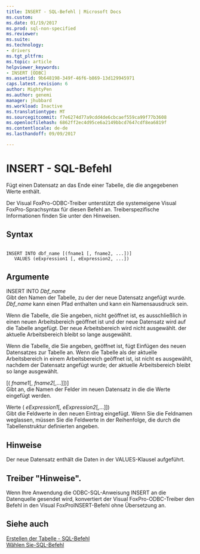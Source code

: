 ```yaml
---
title: INSERT - SQL-Befehl | Microsoft Docs
ms.custom: 
ms.date: 01/19/2017
ms.prod: sql-non-specified
ms.reviewer: 
ms.suite: 
ms.technology:
- drivers
ms.tgt_pltfrm: 
ms.topic: article
helpviewer_keywords:
- INSERT [ODBC]
ms.assetid: 9b648198-349f-46f6-b869-13d129945971
caps.latest.revision: 6
author: MightyPen
ms.author: genemi
manager: jhubbard
ms.workload: Inactive
ms.translationtype: MT
ms.sourcegitcommit: f7e6274d77a9cdd4de6cbcaef559ca99f77b3608
ms.openlocfilehash: 6862ff2ec4d95ce6a2149bbcd7647cdf8ea6819f
ms.contentlocale: de-de
ms.lasthandoff: 09/09/2017

---
```

# <a name="insert---sql-command"></a>INSERT - SQL-Befehl
Fügt einen Datensatz an das Ende einer Tabelle, die die angegebenen Werte enthält.  
  
 Der Visual FoxPro-ODBC-Treiber unterstützt die systemeigene Visual FoxPro-Sprachsyntax für diesen Befehl an. Treiberspezifische Informationen finden Sie unter den Hinweisen.  
  
## <a name="syntax"></a>Syntax  
  
```  
  
INSERT INTO dbf_name [(fname1 [, fname2, ...])]  
   VALUES (eExpression1 [, eExpression2, ...])  
```  
  
## <a name="arguments"></a>Argumente  
 INSERT INTO *Dbf_name*  
 Gibt den Namen der Tabelle, zu der der neue Datensatz angefügt wurde. *Dbf_name* kann einen Pfad enthalten und kann ein Namensausdruck sein.  
  
 Wenn die Tabelle, die Sie angeben, nicht geöffnet ist, es ausschließlich in einen neuen Arbeitsbereich geöffnet ist und der neue Datensatz wird auf die Tabelle angefügt. Der neue Arbeitsbereich wird nicht ausgewählt. der aktuelle Arbeitsbereich bleibt so lange ausgewählt.  
  
 Wenn die Tabelle, die Sie angeben, geöffnet ist, fügt Einfügen des neuen Datensatzes zur Tabelle an. Wenn die Tabelle als der aktuelle Arbeitsbereich in einem Arbeitsbereich geöffnet ist, ist nicht es ausgewählt, nachdem der Datensatz angefügt wurde; der aktuelle Arbeitsbereich bleibt so lange ausgewählt.  
  
 [( *fname1*[, *fname2*[,...]])]  
 Gibt an, die Namen der Felder im neuen Datensatz in die die Werte eingefügt werden.  
  
 Werte ( *eExpression1*[, *eExpression2*[,...]])  
 Gibt die Feldwerte in den neuen Eintrag eingefügt. Wenn Sie die Feldnamen weglassen, müssen Sie die Feldwerte in der Reihenfolge, die durch die Tabellenstruktur definierten angeben.  
  
## <a name="remarks"></a>Hinweise  
 Der neue Datensatz enthält die Daten in der VALUES-Klausel aufgeführt.  
  
## <a name="driver-remarks"></a>Treiber "Hinweise".  
 Wenn Ihre Anwendung die ODBC-SQL-Anweisung INSERT an die Datenquelle gesendet wird, konvertiert der Visual FoxPro-ODBC-Treiber den Befehl in den Visual FoxProINSERT-Befehl ohne Übersetzung an.  
  
## <a name="see-also"></a>Siehe auch  
 [Erstellen der Tabelle - SQL-Befehl](../../odbc/microsoft/create-table-sql-command.md)   
 [Wählen Sie-SQL-Befehl](../../odbc/microsoft/select-sql-command.md)

